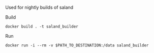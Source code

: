 Used for nightly builds of saland


Build
```
docker build . -t saland_builder
```

Run
```
docker run -i --rm -v $PATH_TO_DESTINATION:/data saland_builder
```